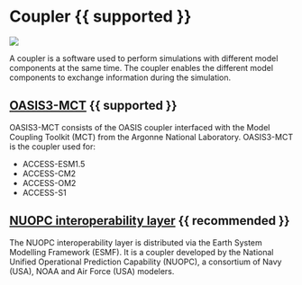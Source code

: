 # <div class="highlight-bg"> Coupler {{ supported }} </div>

<!-- ![Coupler Component Logo](../../assets/component-logos/components-without-titles/ACCESS icon COUPLER.png){align=right width=40%} -->

<img src = "../../../assets/component-logos/component-maps/coupler-component-map.png" class="white-img-bg"></img>

A coupler is a software used to perform simulations with different model components at the same time. The coupler enables the different model components to exchange information during the simulation.

## <div class="center-icons"> [OASIS3-MCT][OASIS3-MCT] {{ supported }} </div>

OASIS3-MCT consists of the OASIS coupler interfaced with the Model Coupling Toolkit (MCT) from the Argonne National Laboratory. OASIS3-MCT is the coupler used for:

- ACCESS-ESM1.5
- ACCESS-CM2
- ACCESS-OM2
- ACCESS-S1

## <div class="center-icons"> [NUOPC interoperability layer][NUOPC] {{ recommended }} </div>

The NUOPC interoperability layer is distributed via the Earth System Modelling Framework (ESMF). It is a coupler developed by the National Unified Operational Prediction Capability (NUOPC), a consortium of Navy (USA), NOAA and Air Force (USA) modelers. 

[OASIS3-MCT]: https://oasis.cerfacs.fr/en/
[NUOPC]: https://earthsystemmodeling.org/nuopc/